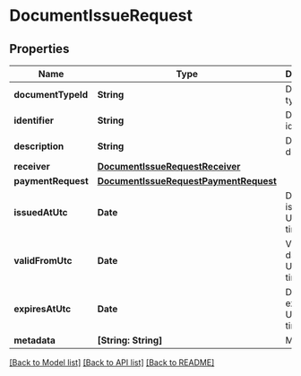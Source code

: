 # DocumentIssueRequest

## Properties
Name | Type | Description | Notes
------------ | ------------- | ------------- | -------------
**documentTypeId** | **String** | Document type id. | 
**identifier** | **String** | Document identifier. | 
**description** | **String** | Document description. | 
**receiver** | [**DocumentIssueRequestReceiver**](DocumentIssueRequestReceiver.md) |  | 
**paymentRequest** | [**DocumentIssueRequestPaymentRequest**](DocumentIssueRequestPaymentRequest.md) |  | [optional] 
**issuedAtUtc** | **Date** | Datetime of issue in UTC timezone. | 
**validFromUtc** | **Date** | Valid from datetime in UTC timezone. | 
**expiresAtUtc** | **Date** | Datetime of expiry in UTC timezone. | [optional] 
**metadata** | **[String: String]** | Metadata. | [optional] 

[[Back to Model list]](../README.md#documentation-for-models) [[Back to API list]](../README.md#documentation-for-api-endpoints) [[Back to README]](../README.md)


